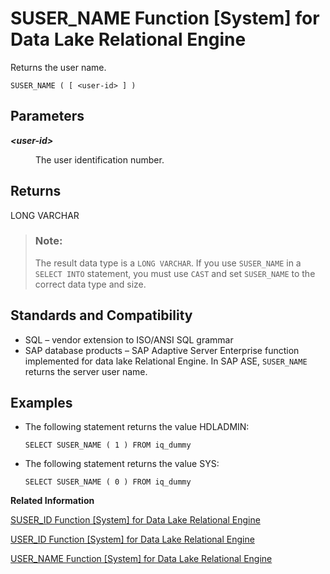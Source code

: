<!-- loioa589ad8084f21015ab2eb0b0272e8c41 -->

# SUSER\_NAME Function \[System\] for Data Lake Relational Engine

Returns the user name.



```
SUSER_NAME ( [ <user-id> ] )
```



<a name="loioa589ad8084f21015ab2eb0b0272e8c41__iq_refbb_1184"/>

## Parameters


<dl>
<dt><b>

*<user-id\>*

</b></dt>
<dd>

The user identification number.



</dd>
</dl>



## Returns

LONG VARCHAR

> ### Note:  
> The result data type is a `LONG VARCHAR`. If you use `SUSER_NAME` in a `SELECT INTO` statement, you must use `CAST` and set `SUSER_NAME` to the correct data type and size.



<a name="loioa589ad8084f21015ab2eb0b0272e8c41__iq_refbb_1187"/>

## Standards and Compatibility

-   SQL – vendor extension to ISO/ANSI SQL grammar
-   SAP database products – SAP Adaptive Server Enterprise function implemented for data lake Relational Engine. In SAP ASE, `SUSER_NAME` returns the server user name.



<a name="loioa589ad8084f21015ab2eb0b0272e8c41__iq_refbb_1186"/>

## Examples

-   The following statement returns the value HDLADMIN:

    ```
    SELECT SUSER_NAME ( 1 ) FROM iq_dummy
    ```

-   The following statement returns the value SYS:

    ```
    SELECT SUSER_NAME ( 0 ) FROM iq_dummy
    ```


**Related Information**  


[SUSER\_ID Function \[System\] for Data Lake Relational Engine](suser-id-function-system-for-data-lake-relational-engine-a5892d8.md "Returns an integer user identification number.")

[USER\_ID Function \[System\] for Data Lake Relational Engine](user-id-function-system-for-data-lake-relational-engine-a58d3ba.md "Returns an integer user identification number.")

[USER\_NAME Function \[System\] for Data Lake Relational Engine](user-name-function-system-for-data-lake-relational-engine-a58dbf3.md "Returns the user name.")

